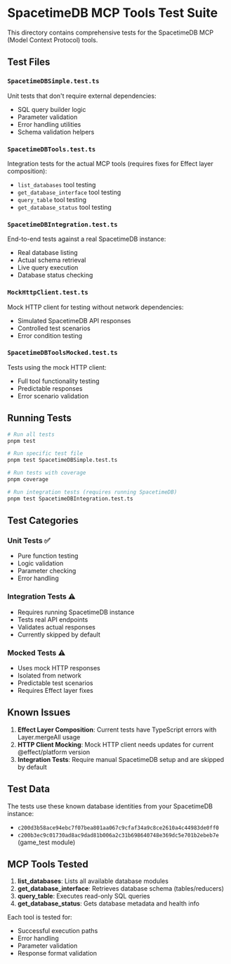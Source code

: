 # SpacetimeDB MCP Tools Test Suite

This directory contains comprehensive tests for the SpacetimeDB MCP (Model Context Protocol) tools.

## Test Files

### `SpacetimeDBSimple.test.ts`
Unit tests that don't require external dependencies:
- SQL query builder logic
- Parameter validation
- Error handling utilities
- Schema validation helpers

### `SpacetimeDBTools.test.ts` 
Integration tests for the actual MCP tools (requires fixes for Effect layer composition):
- `list_databases` tool testing
- `get_database_interface` tool testing  
- `query_table` tool testing
- `get_database_status` tool testing

### `SpacetimeDBIntegration.test.ts`
End-to-end tests against a real SpacetimeDB instance:
- Real database listing
- Actual schema retrieval
- Live query execution
- Database status checking

### `MockHttpClient.test.ts`
Mock HTTP client for testing without network dependencies:
- Simulated SpacetimeDB API responses
- Controlled test scenarios
- Error condition testing

### `SpacetimeDBToolsMocked.test.ts`
Tests using the mock HTTP client:
- Full tool functionality testing
- Predictable responses
- Error scenario validation

## Running Tests

```bash
# Run all tests
pnpm test

# Run specific test file
pnpm test SpacetimeDBSimple.test.ts

# Run tests with coverage
pnpm coverage

# Run integration tests (requires running SpacetimeDB)
pnpm test SpacetimeDBIntegration.test.ts
```

## Test Categories

### Unit Tests ✅
- Pure function testing
- Logic validation
- Parameter checking
- Error handling

### Integration Tests ⚠️ 
- Requires running SpacetimeDB instance
- Tests real API endpoints
- Validates actual responses
- Currently skipped by default

### Mocked Tests ⚠️
- Uses mock HTTP responses
- Isolated from network
- Predictable test scenarios
- Requires Effect layer fixes

## Known Issues

1. **Effect Layer Composition**: Current tests have TypeScript errors with Layer.mergeAll usage
2. **HTTP Client Mocking**: Mock HTTP client needs updates for current @effect/platform version
3. **Integration Tests**: Require manual SpacetimeDB setup and are skipped by default

## Test Data

The tests use these known database identities from your SpacetimeDB instance:
- `c200d3b58ace94ebc7f07bea801aa067c9cfaf34a9c8ce2610a4c44983de0ff0`
- `c200b3ec9c01730ad8ac9dad81b006a2c31b698640748e369dc5e701b2ebeb7e` (game_test module)

## MCP Tools Tested

1. **list_databases**: Lists all available database modules
2. **get_database_interface**: Retrieves database schema (tables/reducers)
3. **query_table**: Executes read-only SQL queries
4. **get_database_status**: Gets database metadata and health info

Each tool is tested for:
- Successful execution paths
- Error handling
- Parameter validation
- Response format validation